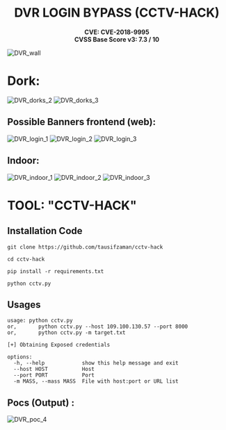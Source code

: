 <div align=center>
	
# DVR LOGIN BYPASS (CCTV-HACK)
<strong>  
CVE:                CVE-2018-9995<br>
CVSS Base Score v3:      7.3 / 10
</strong>
</div>

	
![DVR_wall](screenshot/videowall.jpg) 


# Dork:

![DVR_dorks_2](screenshot/d1.jpg)
![DVR_dorks_3](screenshot/d2.png)

## Possible Banners frontend (web):
![DVR_login_1](screenshot/login1.jpg)
![DVR_login_2](screenshot/login2.jpg)
![DVR_login_3](screenshot/login3.jpg)

## Indoor:
![DVR_indoor_1](screenshot/in.jpg)
![DVR_indoor_2](screenshot/in1.jpg)
![DVR_indoor_3](screenshot/in2.jpg)



# TOOL: "CCTV-HACK"

## Installation Code
```
git clone https://github.com/tausifzaman/cctv-hack
 ```

 ```
cd cctv-hack
 ```
```
pip install -r requirements.txt
 ```

```
python cctv.py

 ```


## Usages 

	usage: python cctv.py
    or,       python cctv.py --host 109.100.130.57 --port 8000
    or,       python cctv.py -m target.txt

	[+] Obtaining Exposed credentials

    options:
      -h, --help            show this help message and exit
      --host HOST           Host
      --port PORT           Port
      -m MASS, --mass MASS  File with host:port or URL list


## Pocs (Output) :
![DVR_poc_4](screenshot/output.jpg)


